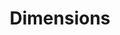 ---
layout: default
bigquery: https://console.cloud.google.com/bigquery?p=covid-19-dimensions-ai&page=table&d=data&t=publications
contributors: Digital Science, https://www.digital-science.com/
cost: Free for personal, non-commercial use.
description: Dimensions contains more than 100 million publications, ranging from
  articles published in scholarly journals, books and book chapters, to preprints
  and conference proceedings. All publications are contextualized with linked data
  sets, funding, publications, patents, clinical trials, and policy documents. You
  can also view associated categories, funders, institutions, and researcher profiles.
documentation: https://docs.dimensions.ai/bigquery/index.html
last_edit: 04/12/2022, 08:28:44
location: https://www.dimensions.ai/products/free/
maintained_by: Digital Science, https://www.digital-science.com/
schema_fields:
- investigators
- funding_currency
- family_members_ids
- category_icrp_ct
- category_hra
- research_orgs
- book_series_title
- legal_events
- publisher
- original_assignee_orgs
- research_org_countries
- cited_by_ids
- volume
- mesh_terms
- granted_year
- grant_number
- original_assignee_countries
- created_date
- date_normal
- eisbn
- associated_publication_arxiv_id
- granted_date
- license
- cpc
- embargo_date
- funder_org_countries
- editors
- patent_ids
- funder_org
- funder_org_state_codes
- funding_cny
- category_sdg
- family_id
- funding_eur
- categories
- metrics
- funding_details
- proceedings_title
- acronyms
- active_years
- journal_lists
- labels
- title
- conditions
- current_assignee_countries
- established
- date_online
- associated_publication_id
- date_inserted
- citations
- clinical_trial_ids
- kind
- isbn
- publication_date
- reference_ids
- address
- research_org_country_names
- pages
- date_print
- category_for
- external_ids
- open_access_categories_v2
- filing_date
- resulting_publication_doi
- end_date
- end_year
- supporting_grant_ids
- research_org_state_names
- legal_status
- links
- type
- authors
- mesh_headings
- citations_count
- original_assignee
- filing_status
- category_hrcs_hc
- current_assignee_orgs
- research_org_state_codes
- language
- citation_string
- funder_org_acronyms
- phase
- source_id
- start_year
- funding_aud
- resulting_publication_ids
- pmid
- parent_id
- types
- date_imported_gbq
- name
- pmcid
- funding_jpy
- assignee_orgs
- journal
- linkout
- conference
- category_hrcs_rac
- priority_date
- description
- registry
- funding_usd
- category_uoa
- open_access_categories
- interventions
- gender
- funding_cad
- inventor_names
- priority_year
- funding_nzd
- status
- book_title
- relationships
- filing_year
- funder_countries
- jurisdiction
- repository_url
- acknowledgements
- email_address
- date_modified
- publication_ids
- funding_chf
- research_org_cities
- altmetrics
- acronym
- original_title
- issue
- expiration_date
- funder_org_cities
- year
- category_rcdc
- start_date
- funding_amount
- id
- funding_gbp
- category_bra
- assignee_countries
- aliases
- current_assignee
- researcher_ids
- brief_title
- repository_name
- associated_publication_pmid
- date
- application_number
- concepts
- funder_orgs
- expiration_year
- associated_publication_doi
- foa_number
- abstract
- organisation_details
- wikipedia_url
- doi
- repository_id
- publication_year
- category_icrp_cso
- original_abstract
- associated_grant_ids
- family_count
- ipcr
- subtitles
- research_org_city_names
- arxiv_id
shortname: dimensions
tags:
- scholarly literature
- patents
- funding
- clinical trials
- academic profiles
terms_of_use: 'Use of both the Dimensions COVID-19 dataset and full Dimensions dataset
  are subject to the Dimensions Terms of use: https://www.dimensions.ai/policies-terms-legal '
title: Dimensions
uuid: dcff88bd-fe6b-4fdb-8159-809bf9d7bc1c
---